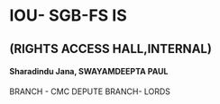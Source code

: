 # IOU- SGB-FS IS
## (RIGHTS ACCESS HALL,INTERNAL)


#### Sharadindu Jana, SWAYAMDEEPTA PAUL
BRANCH - CMC
DEPUTE BRANCH- LORDS
